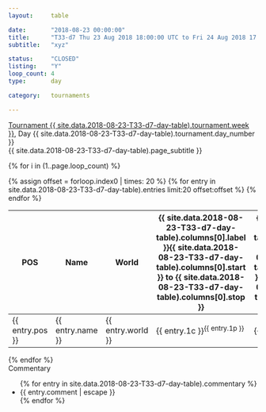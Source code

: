 ```yaml
---
layout: 	table

date: 		"2018-08-23 00:00:00"
title: 		"T33-d7 Thu 23 Aug 2018 18:00:00 UTC to Fri 24 Aug 2018 17:59:59 UTC"
subtitle: 	"xyz"

status:     "CLOSED"
listing:    "Y"
loop_count: 4
type:       day

category: 	tournaments

---
```

<div class="table_header">
  <span class="table_title"><a href="">Tournament {{ site.data.2018-08-23-T33-d7-day-table).tournament.week }}</a>, Day {{ site.data.2018-08-23-T33-d7-day-table).tournament.day_number }}</span><br>
  <span class="table_subtitle">{{ site.data.2018-08-23-T33-d7-day-table).page_subtitle }}</span>  
</div>

{% for i in (1..page.loop_count) %}
<br>
<table class="day_table">
  <colgroup>
    <col style="width:18px">
    <col style="width:55px">
    <col style="width:55px">
    <col style="width:10px">
    <col style="width:10px">
    <col style="width:10px">
    <col style="width:10px">
    <col style="width:10px">
    <col style="width:10px">
    <col style="width:10px">
    <col style="width:10px">
    <col style="width:10px">
    <col style="width:10px">
    <col style="width:10px">
    <col style="width:10px">
    <col style="width:10px">
    <col style="width:10px">
    <col style="width:10px">
    <col style="width:10px">
    <col style="width:10px">
    <col style="width:10px">
    <col style="width:10px">
    <col style="width:10px">
    <col style="width:10px">
    <col style="width:10px">
    <col style="width:10px">
    <col style="width:10px">
    <col style="width:18px">
  </colgroup>  
  <thead>
    <tr>
        <th>POS</th>
        <th class="AlignLeft">Name</th>
        <th class="AlignLeft">World</th>
        <th><a class="hideDisplay">{{ site.data.2018-08-23-T33-d7-day-table).columns[0].label }}<span class="showDisplayOnHover">{{ site.data.2018-08-23-T33-d7-day-table).columns[0].start }} to {{ site.data.2018-08-23-T33-d7-day-table).columns[0].stop }}</span></a></th>
        <th><a class="hideDisplay">{{ site.data.2018-08-23-T33-d7-day-table).columns[1].label }}<span class="showDisplayOnHover">{{ site.data.2018-08-23-T33-d7-day-table).columns[1].start }} to {{ site.data.2018-08-23-T33-d7-day-table).columns[1].stop }}</span></a></th>
        <th><a class="hideDisplay">{{ site.data.2018-08-23-T33-d7-day-table).columns[2].label }}<span class="showDisplayOnHover">{{ site.data.2018-08-23-T33-d7-day-table).columns[2].start }} to {{ site.data.2018-08-23-T33-d7-day-table).columns[2].stop }}</span></a></th>
        <th><a class="hideDisplay">{{ site.data.2018-08-23-T33-d7-day-table).columns[3].label }}<span class="showDisplayOnHover">{{ site.data.2018-08-23-T33-d7-day-table).columns[3].start }} to {{ site.data.2018-08-23-T33-d7-day-table).columns[3].stop }}</span></a></th>
        <th><a class="hideDisplay">{{ site.data.2018-08-23-T33-d7-day-table).columns[4].label }}<span class="showDisplayOnHover">{{ site.data.2018-08-23-T33-d7-day-table).columns[4].start }} to {{ site.data.2018-08-23-T33-d7-day-table).columns[4].stop }}</span></a></th>
        <th><a class="hideDisplay">{{ site.data.2018-08-23-T33-d7-day-table).columns[5].label }}<span class="showDisplayOnHover">{{ site.data.2018-08-23-T33-d7-day-table).columns[5].start }} to {{ site.data.2018-08-23-T33-d7-day-table).columns[5].stop }}</span></a></th>
        <th><a class="hideDisplay">{{ site.data.2018-08-23-T33-d7-day-table).columns[6].label }}<span class="showDisplayOnHover">{{ site.data.2018-08-23-T33-d7-day-table).columns[6].start }} to {{ site.data.2018-08-23-T33-d7-day-table).columns[6].stop }}</span></a></th>
        <th><a class="hideDisplay">{{ site.data.2018-08-23-T33-d7-day-table).columns[7].label }}<span class="showDisplayOnHover">{{ site.data.2018-08-23-T33-d7-day-table).columns[7].start }} to {{ site.data.2018-08-23-T33-d7-day-table).columns[7].stop }}</span></a></th>
        <th><a class="hideDisplay">{{ site.data.2018-08-23-T33-d7-day-table).columns[8].label }}<span class="showDisplayOnHover">{{ site.data.2018-08-23-T33-d7-day-table).columns[8].start }} to {{ site.data.2018-08-23-T33-d7-day-table).columns[8].stop }}</span></a></th>
        <th><a class="hideDisplay">{{ site.data.2018-08-23-T33-d7-day-table).columns[9].label }}<span class="showDisplayOnHover">{{ site.data.2018-08-23-T33-d7-day-table).columns[9].start }} to {{ site.data.2018-08-23-T33-d7-day-table).columns[9].stop }}</span></a></th>
        <th><a class="hideDisplay">{{ site.data.2018-08-23-T33-d7-day-table).columns[10].label }}<span class="showDisplayOnHover">{{ site.data.2018-08-23-T33-d7-day-table).columns[10].start }} to {{ site.data.2018-08-23-T33-d7-day-table).columns[10].stop }}</span></a></th>
        <th><a class="hideDisplay">{{ site.data.2018-08-23-T33-d7-day-table).columns[11].label }}<span class="showDisplayOnHover">{{ site.data.2018-08-23-T33-d7-day-table).columns[11].start }} to {{ site.data.2018-08-23-T33-d7-day-table).columns[11].stop }}</span></a></th>
        <th><a class="hideDisplay">{{ site.data.2018-08-23-T33-d7-day-table).columns[12].label }}<span class="showDisplayOnHover">{{ site.data.2018-08-23-T33-d7-day-table).columns[12].start }} to {{ site.data.2018-08-23-T33-d7-day-table).columns[12].stop }}</span></a></th>
        <th><a class="hideDisplay">{{ site.data.2018-08-23-T33-d7-day-table).columns[13].label }}<span class="showDisplayOnHover">{{ site.data.2018-08-23-T33-d7-day-table).columns[13].start }} to {{ site.data.2018-08-23-T33-d7-day-table).columns[13].stop }}</span></a></th>
        <th><a class="hideDisplay">{{ site.data.2018-08-23-T33-d7-day-table).columns[14].label }}<span class="showDisplayOnHover">{{ site.data.2018-08-23-T33-d7-day-table).columns[14].start }} to {{ site.data.2018-08-23-T33-d7-day-table).columns[14].stop }}</span></a></th>
        <th><a class="hideDisplay">{{ site.data.2018-08-23-T33-d7-day-table).columns[15].label }}<span class="showDisplayOnHover">{{ site.data.2018-08-23-T33-d7-day-table).columns[15].start }} to {{ site.data.2018-08-23-T33-d7-day-table).columns[15].stop }}</span></a></th>
        <th><a class="hideDisplay">{{ site.data.2018-08-23-T33-d7-day-table).columns[16].label }}<span class="showDisplayOnHover">{{ site.data.2018-08-23-T33-d7-day-table).columns[16].start }} to {{ site.data.2018-08-23-T33-d7-day-table).columns[16].stop }}</span></a></th>
        <th><a class="hideDisplay">{{ site.data.2018-08-23-T33-d7-day-table).columns[17].label }}<span class="showDisplayOnHover">{{ site.data.2018-08-23-T33-d7-day-table).columns[17].start }} to {{ site.data.2018-08-23-T33-d7-day-table).columns[17].stop }}</span></a></th>
        <th><a class="hideDisplay">{{ site.data.2018-08-23-T33-d7-day-table).columns[18].label }}<span class="showDisplayOnHover">{{ site.data.2018-08-23-T33-d7-day-table).columns[18].start }} to {{ site.data.2018-08-23-T33-d7-day-table).columns[18].stop }}</span></a></th>
        <th><a class="hideDisplay">{{ site.data.2018-08-23-T33-d7-day-table).columns[19].label }}<span class="showDisplayOnHover">{{ site.data.2018-08-23-T33-d7-day-table).columns[19].start }} to {{ site.data.2018-08-23-T33-d7-day-table).columns[19].stop }}</span></a></th>
        <th><a class="hideDisplay">{{ site.data.2018-08-23-T33-d7-day-table).columns[20].label }}<span class="showDisplayOnHover">{{ site.data.2018-08-23-T33-d7-day-table).columns[20].start }} to {{ site.data.2018-08-23-T33-d7-day-table).columns[20].stop }}</span></a></th>
        <th><a class="hideDisplay">{{ site.data.2018-08-23-T33-d7-day-table).columns[21].label }}<span class="showDisplayOnHover">{{ site.data.2018-08-23-T33-d7-day-table).columns[21].start }} to {{ site.data.2018-08-23-T33-d7-day-table).columns[21].stop }}</span></a></th>
        <th><a class="hideDisplay">{{ site.data.2018-08-23-T33-d7-day-table).columns[22].label }}<span class="showDisplayOnHover">{{ site.data.2018-08-23-T33-d7-day-table).columns[22].start }} to {{ site.data.2018-08-23-T33-d7-day-table).columns[22].stop }}</span></a></th>
        <th><a class="hideDisplay">{{ site.data.2018-08-23-T33-d7-day-table).columns[23].label }}<span class="showDisplayOnHover">{{ site.data.2018-08-23-T33-d7-day-table).columns[23].start }} to {{ site.data.2018-08-23-T33-d7-day-table).columns[23].stop }}</span></a></th>
        <th>Total</th>
    </tr>
  </thead>
  {% assign offset = forloop.index0 | times: 20 %}
<tbody>
{% for entry in site.data.2018-08-23-T33-d7-day-table).entries limit:20 offset:offset %}
  <tr>
    <td class="pl{{ entry.pos }}">{{ entry.pos }}</td>
    <td class="AlignLeft">{{ entry.name }}</td>
    <td class="AlignLeft">{{ entry.world }}</td>
    <td class="pl{{ entry.1p }}">{{ entry.1c }}<sup>{{ entry.1p }}</sup></td>
    <td class="pl{{ entry.2p }}">{{ entry.2c }}<sup>{{ entry.2p }}</sup></td>
    <td class="pl{{ entry.3p }}">{{ entry.3c }}<sup>{{ entry.3p }}</sup></td>
    <td class="pl{{ entry.4p }}">{{ entry.4c }}<sup>{{ entry.4p }}</sup></td>
    <td class="pl{{ entry.5p }}">{{ entry.5c }}<sup>{{ entry.5p }}</sup></td>
    <td class="pl{{ entry.6p }}">{{ entry.6c }}<sup>{{ entry.6p }}</sup></td>
    <td class="pl{{ entry.7p }}">{{ entry.7c }}<sup>{{ entry.7p }}</sup></td>
    <td class="pl{{ entry.8p }}">{{ entry.8c }}<sup>{{ entry.8p }}</sup></td>
    <td class="pl{{ entry.9p }}">{{ entry.9c }}<sup>{{ entry.9p }}</sup></td>
    <td class="pl{{ entry.10p }}">{{ entry.10c }}<sup>{{ entry.10p }}</sup></td>
    <td class="pl{{ entry.11p }}">{{ entry.11c }}<sup>{{ entry.11p }}</sup></td>
    <td class="pl{{ entry.12p }}">{{ entry.12c }}<sup>{{ entry.12p }}</sup></td>
    <td class="pl{{ entry.13p }}">{{ entry.13c }}<sup>{{ entry.13p }}</sup></td>
    <td class="pl{{ entry.14p }}">{{ entry.14c }}<sup>{{ entry.14p }}</sup></td>
    <td class="pl{{ entry.15p }}">{{ entry.15c }}<sup>{{ entry.15p }}</sup></td>
    <td class="pl{{ entry.16p }}">{{ entry.16c }}<sup>{{ entry.16p }}</sup></td>
    <td class="pl{{ entry.17p }}">{{ entry.17c }}<sup>{{ entry.17p }}</sup></td>
    <td class="pl{{ entry.18p }}">{{ entry.18c }}<sup>{{ entry.18p }}</sup></td>
    <td class="pl{{ entry.19p }}">{{ entry.19c }}<sup>{{ entry.19p }}</sup></td>
    <td class="pl{{ entry.20p }}">{{ entry.20c }}<sup>{{ entry.20p }}</sup></td>
    <td class="pl{{ entry.21p }}">{{ entry.21c }}<sup>{{ entry.21p }}</sup></td>
    <td class="pl{{ entry.22p }}">{{ entry.22c }}<sup>{{ entry.22p }}</sup></td>
    <td class="pl{{ entry.23p }}">{{ entry.23c }}<sup>{{ entry.23p }}</sup></td>
    <td class="pl{{ entry.24p }}">{{ entry.24c }}<sup>{{ entry.24p }}</sup></td>
    <td>{{ entry.total }}</td>
  </tr>
{% endfor %}  
</tbody>
</table>
<div class="leaderboard"></div>
{% endfor %}

<div class="commentary">
  <span class="commentary_title">Commentary</span>
  <ul>
    {% for entry in site.data.2018-08-23-T33-d7-day-table).commentary %}
    <li class="commentary_list">{{ entry.comment | escape }}</li>
    {% endfor %}
  </ul>
</div>



